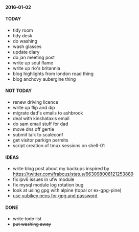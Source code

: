 #### 2016-01-02 ####

#### TODAY ####

- tidy room
- tidy desk
- do washing
- wash glasses
- update diary
- do jan meeting post
- write up soul flame
- write up rio's britannia
- blog highlights from london road thing
- blog anchovy aubergine thing

#### NOT TODAY ####

- renew driving licence
- write up flip and dip
- migrate dad's emails to ashbrook
- deal with kinshataxis email
- do sam email stuff for dad
- move dns off gertie
- submit talk to scaleconf
- get visitor parkign permits
- script creation of tmux sessions on shell-01

#### IDEAS ####

- write blog post about my backups inspired by https://twitter.com/frabcus/status/663098008121253889
- fix ipv6 issues in ufw module
- fix mysql module log rotation bug
- look at using gpg with alpine (topal or ex-gpg-pine)
- [use yubikey neos for gpg and password](http://viccuad.me/blog/secure-yourself-part-1-airgapped-computer-and-GPG-smartcards/) 

#### DONE ####

- ~~write todo list~~
- ~~put washing away~~
